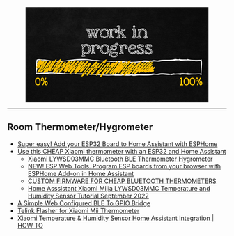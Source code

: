 <!--
Maintainer:   jeffskinnerbox@yahoo.com / www.jeffskinnerbox.me
Version:      0.0.0
-->


<div align="center">
<img src="https://raw.githubusercontent.com/jeffskinnerbox/blog/main/content/images/banners-bkgrds/work-in-progress.jpg" title="These materials require additional work and are not ready for general use." align="center" width=420px height=219px>
</div>


---------------


## Room Thermometer/Hygrometer

* [Super easy! Add your ESP32 Board to Home Assistant with ESPHome](https://www.youtube.com/watch?v=Be5zWukjV9I)
* [Use this CHEAP Xiaomi thermometer with an ESP32 and Home Assistant](https://www.youtube.com/watch?v=l5ea7lQWpMk)
  * [Xiaomi LYWSD03MMC Bluetooth BLE Thermometer Hygrometer](https://www.aliexpress.us/item/3256806880666422.html?spm=a2g0o.order_list.order_list_main.5.6b6e1802dKwLnE&gatewayAdapt=glo2usa)
  * [NEW! ESP Web Tools. Program ESP boards from your browser with ESPHome Add-on in Home Assistant](https://www.youtube.com/watch?v=mj-24SZLQKk)
  * [CUSTOM FIRMWARE FOR CHEAP BLUETOOTH THERMOMETERS](https://hackaday.com/2020/11/17/custom-firmware-for-cheap-bluetooth-thermometers/)
  * [Home Asssistant Xiaomi Mijia LYWSD03MMC Temperature and Humidity Sensor Tutorial September 2022](https://community.home-assistant.io/t/home-asssistant-xiaomi-mijia-lywsd03mmc-temperature-and-humidity-sensor-tutorial-september-2022/456403)
* [A Simple Web Configured BLE To GPIO Bridge](https://hackaday.com/2022/09/06/a-simple-web-configured-ble-to-gpio-bridge/)
* [Telink Flasher for Xiaomi Mii Thermometer](https://pvvx.github.io/ATC_MiThermometer/TelinkMiFlasher.html)
* [Xiaomi Temperature & Humidity Sensor Home Assistant Integration | HOW TO](https://www.youtube.com/watch?v=BHrEeooeuzI)

